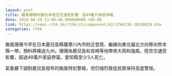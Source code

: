 ```yaml
---
layout: post
title: 颱風珊珊吹襲日本陸空交通受影響　逾49萬戶家庭停電
date: 2024-08-29 13:00:46.000000000 +08:00
link: https://news.rthk.hk/rthk/ch/component/k2/1768130-20240829.htm
categories: rthk
---
```


颱風珊珊今早在日本鹿兒島縣薩摩川內市附近登陸，繼續向東北偏北方向移向熊本縣一帶，預料將橫過九州。珊珊為鹿兒島和宮崎等地帶來大雨和強風，陸空交通受影響，超過49萬戶家庭停電，愛知縣至少3人死亡。

氣象廳下調對鹿兒島發布的颱風特別警報，但仍強烈敦促民眾保持高度警惕。
